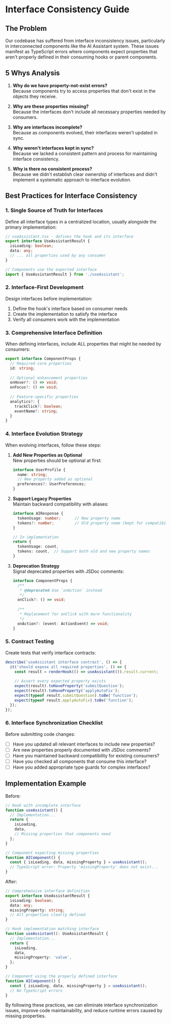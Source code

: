 
# Interface Consistency Guide

## The Problem

Our codebase has suffered from interface inconsistency issues, particularly in interconnected components like the AI Assistant system. These issues manifest as TypeScript errors where components expect properties that aren't properly defined in their consuming hooks or parent components.

## 5 Whys Analysis

1. **Why do we have property-not-exist errors?**  
   Because components try to access properties that don't exist in the objects they receive.

2. **Why are these properties missing?**  
   Because the interfaces don't include all necessary properties needed by consumers.

3. **Why are interfaces incomplete?**  
   Because as components evolved, their interfaces weren't updated in sync.

4. **Why weren't interfaces kept in sync?**  
   Because we lacked a consistent pattern and process for maintaining interface consistency.

5. **Why is there no consistent process?**  
   Because we didn't establish clear ownership of interfaces and didn't implement a systematic approach to interface evolution.

## Best Practices for Interface Consistency

### 1. Single Source of Truth for Interfaces

Define all interface types in a centralized location, usually alongside the primary implementation:

```typescript
// useAssistant.tsx - defines the hook and its interface
export interface UseAssistantResult {
  isLoading: boolean;
  data: any;
  // ... all properties used by any consumer
}

// Components use the exported interface
import { UseAssistantResult } from './useAssistant';
```

### 2. Interface-First Development

Design interfaces before implementation:

1. Define the hook's interface based on consumer needs
2. Create the implementation to satisfy the interface
3. Verify all consumers work with the implementation

### 3. Comprehensive Interface Definition

When defining interfaces, include ALL properties that might be needed by consumers:

```typescript
export interface ComponentProps {
  // Required core properties
  id: string;
  
  // Optional enhancement properties
  onHover?: () => void;
  onFocus?: () => void;
  
  // Feature-specific properties
  analytics?: {
    trackClick?: boolean;
    eventName?: string;
  }
}
```

### 4. Interface Evolution Strategy

When evolving interfaces, follow these steps:

1. **Add New Properties as Optional**  
   New properties should be optional at first:
   ```typescript
   interface UserProfile {
     name: string;
     // New property added as optional
     preferences?: UserPreferences;
   }
   ```

2. **Support Legacy Properties**  
   Maintain backward compatibility with aliases:
   ```typescript
   interface AIResponse {
     tokenUsage: number;      // New property name
     tokens?: number;         // Old property name (kept for compatibility)
   }
   
   // In implementation
   return {
     tokenUsage: count,
     tokens: count,  // Support both old and new property names
   }
   ```

3. **Deprecation Strategy**  
   Signal deprecated properties with JSDoc comments:
   ```typescript
   interface ComponentProps {
     /**
      * @deprecated Use `onAction` instead
      */
     onClick?: () => void;
     
     /**
      * Replacement for onClick with more functionality
      */
     onAction?: (event: ActionEvent) => void;
   }
   ```

### 5. Contract Testing

Create tests that verify interface contracts:

```typescript
describe('useAssistant interface contract', () => {
  it('should expose all required properties', () => {
    const result = renderHook(() => useAssistant()).result.current;
    
    // Assert every expected property exists
    expect(result).toHaveProperty('submitQuestion');
    expect(result).toHaveProperty('applyAutoFix');
    expect(typeof result.submitQuestion).toBe('function');
    expect(typeof result.applyAutoFix).toBe('function');
  });
});
```

### 6. Interface Synchronization Checklist

Before submitting code changes:

- [ ] Have you updated all relevant interfaces to include new properties?
- [ ] Are new properties properly documented with JSDoc comments?
- [ ] Have you maintained backward compatibility for existing consumers?
- [ ] Have you checked all components that consume this interface?
- [ ] Have you added appropriate type guards for complex interfaces?

## Implementation Example

Before:
```typescript
// Hook with incomplete interface
function useAssistant() {
  // Implementation...
  return {
    isLoading,
    data,
    // Missing properties that components need
  };
}

// Component expecting missing properties
function AIComponent() {
  const { isLoading, data, missingProperty } = useAssistant();
  // TypeScript error: Property 'missingProperty' does not exist...
}
```

After:
```typescript
// Comprehensive interface definition
export interface UseAssistantResult {
  isLoading: boolean;
  data: any;
  missingProperty: string;
  // All properties clearly defined
}

// Hook implementation matching interface
function useAssistant(): UseAssistantResult {
  // Implementation...
  return {
    isLoading,
    data,
    missingProperty: 'value',
  };
}

// Component using the properly defined interface
function AIComponent() {
  const { isLoading, data, missingProperty } = useAssistant();
  // No TypeScript errors
}
```

By following these practices, we can eliminate interface synchronization issues, improve code maintainability, and reduce runtime errors caused by missing properties.
